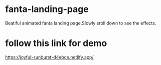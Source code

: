 # fanta-landing-page
Beatiful animated fanta landing page.Slowly sroll down to see the effects.
# follow this link for demo
https://joyful-sunburst-d4ebce.netlify.app/

